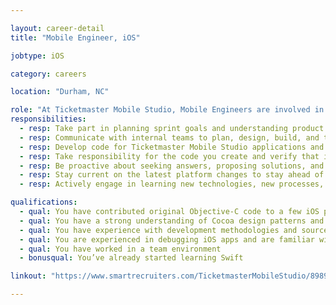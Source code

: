 ```yaml
---

layout: career-detail
title: "Mobile Engineer, iOS"

jobtype: iOS

category: careers

location: "Durham, NC"

role: "At Ticketmaster Mobile Studio, Mobile Engineers are involved in all phases of development, including planning sprint goals, developing either Objective-C or Swift code (depending on project) performing code reviews, coordinating with QA teams to improve quality throughout the development process, and sharing knowledge with the team. Mobile Engineers have experience with the core frameworks included in the iOS SDK, having contributed to shipping applications which relied on those frameworks. They constantly strive to ensure quality in their work, through unit testing, good development practices, and support for our development process. They are naturally driven to improve their skills, and build internal or open source projects to learn and explore new APIs or frameworks."
responsibilities:
  - resp: Take part in planning sprint goals and understanding product needs and motivations.
  - resp: Communicate with internal teams to plan, design, build, and test quality software.
  - resp: Develop code for Ticketmaster Mobile Studio applications and / or open source repositories.
  - resp: Take responsibility for the code you create and verify that it meets all acceptance criteria.
  - resp: Be proactive about seeking answers, proposing solutions, and constantly moving the project forward through attention to detail, project schedule, and product goals.
  - resp: Stay current on the latest platform changes to stay ahead of current mobile development trends.
  - resp: Actively engage in learning new technologies, new processes, and new tools to improve your skills.

qualifications:
  - qual: You have contributed original Objective-C code to a few iOS projects
  - qual: You have a strong understanding of Cocoa design patterns and API design
  - qual: You have experience with development methodologies and source control systems
  - qual: You are experienced in debugging iOS apps and are familiar with Instruments
  - qual: You have worked in a team environment  
  - bonusqual: You’ve already started learning Swift

linkout: "https://www.smartrecruiters.com/TicketmasterMobileStudio/89899764-mobile-developer-ios"

---
```

